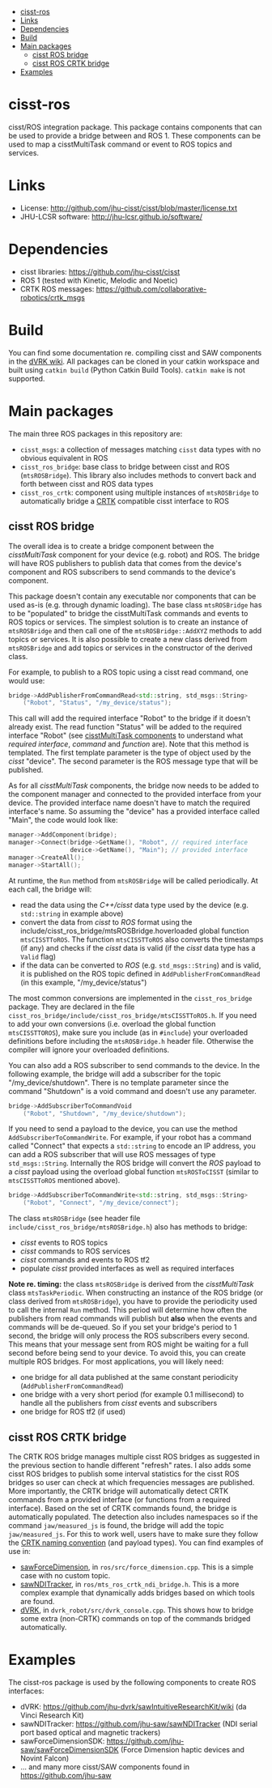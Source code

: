 <!--ts-->
   * [cisst-ros](#cisst-ros)
   * [Links](#links)
   * [Dependencies](#dependencies)
   * [Build](#build)
   * [Main packages](#main-packages)
      * [cisst ROS bridge](#cisst-ros-bridge)
      * [cisst ROS CRTK bridge](#cisst-ros-crtk-bridge)
   * [Examples](#examples)

<!-- Added by: anton, at: 2021-01-28T15:59-05:00 -->

<!--te-->

# cisst-ros

cisst/ROS integration package.  This package contains components that can be used to provide a bridge between  and ROS 1.  These components can be used to map a cisstMultiTask command or event to ROS topics and services.

# Links
 * License: http://github.com/jhu-cisst/cisst/blob/master/license.txt
 * JHU-LCSR software: http://jhu-lcsr.github.io/software/

# Dependencies
 * cisst libraries: https://github.com/jhu-cisst/cisst
 * ROS 1 (tested with Kinetic, Melodic and Noetic)
 * CRTK ROS messages: https://github.com/collaborative-robotics/crtk_msgs

# Build

You can find some documentation re. compiling cisst and SAW components in the [dVRK wiki](https://github.com/jhu-dvrk/sawIntuitiveResearchKit/wiki/CatkinBuild#catkin-build-and-rosinstall).  All packages can be cloned in your catkin workspace and built using `catkin build` (Python Catkin Build Tools).  `catkin make` is not supported.

# Main packages

The main three ROS packages in this repository are:
* `cisst_msgs`: a collection of messages matching `cisst` data types with no obvious equivalent in ROS
* `cisst_ros_bridge`: base class to bridge between cisst and ROS (`mtsROSBridge`).  This library also includes methods to convert back and forth between cisst and ROS data types
* `cisst_ros_crtk`: component using multiple instances of `mtsROSBridge` to automatically bridge a [CRTK](https://github.com/collaborative-robotics/documentation/wiki/Robot-API) compatible cisst interface to ROS

## cisst ROS bridge

The overall idea is to create a bridge component between the *cisstMultiTask* component for your device (e.g. robot) and ROS.  The bridge will have ROS publishers to publish data that comes from the device's component and ROS subscribers to send commands to the device's component.

This package doesn't contain any executable nor components that can be used as-is (e.g. through dynamic loading).  The base class `mtsROSBridge` has to be "populated" to bridge the cisstMultiTask commands and events to ROS topics or services.  The simplest solution is to create an instance of `mtsROSBridge` and then call one of the `mtsROSBridge::AddXYZ` methods to add topics or services.  It is also possible to create a new class derived from `mtsROSBridge` and add topics or services in the constructor of the derived class.

For example, to publish to a ROS topic using a cisst read command, one would use:
```c++
bridge->AddPublisherFromCommandRead<std::string, std_msgs::String>
    ("Robot", "Status", "/my_device/status");
```
This call will add the required interface "Robot" to the bridge if it doesn't already exist.  The read function "Status" will be added to the required interface "Robot" (see [cisstMultiTask components](https://github.com/jhu-cisst/cisst/wiki/cisstMultiTask-concepts) to understand what *required interface*, *command* and *function* are).  Note that this method is templated.  The first template parameter is the type of object used by the *cisst* "device".  The second parameter is the ROS message type that will be published.

As for all *cisstMultiTask* components, the bridge now needs to be added to the component manager and connected to the provided interface from your device.  The provided interface name doesn't have to match the required interface's name.  So assuming the "device" has a provided interface called "Main", the code would look like:
```c++
manager->AddComponent(bridge);
manager->Connect(bridge->GetName(), "Robot", // required interface
                 device->GetName(), "Main"); // provided interface
manager->CreateAll();
manager->StartAll();
```
At runtime, the `Run` method from `mtsROSBridge` will be called periodically.  At each call, the bridge will:
* read the data using the *C++/cisst* data type used by the device (e.g. `std::string` in example above)
* convert the data from *cisst* to *ROS* format using the include/cisst_ros_bridge/mtsROSBridge.hoverloaded global function `mtsCISSTToROS`.  The function `mtsCISSTToROS` also converts the timestamps (if any) and checks if the *cisst* data is valid (if the *cisst* data type has a `Valid` flag)
* if the data can be converted to *ROS* (e.g. `std_msgs::String`) and is valid, it is published on the ROS topic defined in `AddPublisherFromCommandRead` (in this example, "/my_device/status")

The most common conversions are implemented in the `cisst_ros_bridge` package.  They are declared in the file ` cisst_ros_bridge/include/cisst_ros_bridge/mtsCISSTToROS.h`.  If you need to add your own conversions (i.e. overload the global function `mtsCISSTTOROS`), make sure you include (as in `#include`) your overloaded definitions before including the `mtsROSBridge.h` header file.  Otherwise the compiler will ignore your overloaded definitions.

You can also add a ROS subscriber to send commands to the device.  In the following example, the bridge will add a subscriber for the topic "/my_device/shutdown".  There is no template parameter since the command "Shutdown" is a void command and doesn't use any parameter.
```c++
bridge->AddSubscriberToCommandVoid
    ("Robot", "Shutdown", "/my_device/shutdown");
```

If you need to send a payload to the device, you can use the method `AddSubscriberToCommandWrite`.  For example, if your robot has a command called "Connect" that expects a `std::string` to encode an IP address, you can add a ROS subscriber that will use ROS messages of type `std_msgs::String`.  Internally the ROS bridge will convert the *ROS* payload to a *cisst* payload using the overload global function `mtsROSToCISST` (similar to `mtsCISSTToROS` mentioned above).
```c++
bridge->AddSubscriberToCommandWrite<std::string, std_msgs::String>
    ("Robot", "Connect", "/my_device/connect");
```

The class `mtsROSBridge` (see header file `include/cisst_ros_bridge/mtsROSBridge.h`) also has methods to bridge:
* *cisst* events to ROS topics
* *cisst* commands to ROS services
* *cisst* commands and events to ROS tf2
* populate *cisst* provided interfaces as well as required interfaces

**Note re. timing:**  the class `mtsROSBridge` is derived from the *cisstMultiTask* class `mtsTaskPeriodic`.  When constructing an instance of the ROS bridge (or class derived from `mtsROSBridge`), you have to provide the periodicity used to call the internal `Run` method.  This period will determine how often the publishers from read commands will publish but **also** when the events and commands will be de-queued.  So if you set your bridge's period to 1 second, the bridge will only process the ROS subscribers every second.  This means that your message sent from ROS might be waiting for a full second before being send to your device.  To avoid this, you can create multiple ROS bridges.  For most applications, you will likely need:
* one bridge for all data published at the same constant periodicity (`AddPublisherFromCommandRead`)
* one bridge with a very short period (for example 0.1 millisecond) to handle all the publishers from *cisst* events and subscribers
* one bridge for ROS tf2 (if used)

## cisst ROS CRTK bridge

The CRTK ROS bridge manages multiple cisst ROS bridges as suggested in the previous section to handle different "refresh" rates.  I also adds some cisst ROS bridges to publish some interval statistics for the cisst ROS bridges so user can check at which frequencies messages are published.  More importantly, the CRTK bridge will automatically detect CRTK commands from a provided interface (or functions from a required interface).  Based on the set of CRTK commands found, the bridge is automatically populated.  The detection also includes namespaces so if the command `jaw/measured_js` is found, the bridge will add the topic `jaw/measured_js`.   For this to work well, users have to make sure they follow the [CRTK naming convention](https://github.com/collaborative-robotics/documentation/wiki/Robot-API) (and payload types).  You can find examples of use in:
* [sawForceDimension](https://github.com/jhu-saw/sawForceDimensionSDK), in `ros/src/force_dimension.cpp`.  This is a simple case with no custom topic.
* [sawNDITracker](https://github.com/jhu-saw/sawNDITracker), in `ros/mts_ros_crtk_ndi_bridge.h`.  This is a more complex example that dynamically adds bridges based on which tools are found.
* [dVRK](https://github.com/jhu-dvrk/dvrk-ros), in `dvrk_robot/src/dvrk_console.cpp`.  This shows how to bridge some extra (non-CRTK) commands on top of the commands bridged automatically.

# Examples

The cisst-ros package is used by the following components to create ROS interfaces:
* dVRK: https://github.com/jhu-dvrk/sawIntuitiveResearchKit/wiki (da Vinci Research Kit)
* sawNDITracker: https://github.com/jhu-saw/sawNDITracker (NDI serial port based optical and magnetic trackers)
* sawForceDimensionSDK: https://github.com/jhu-saw/sawForceDimensionSDK (Force Dimension haptic devices and Novint Falcon)
* ... and many more cisst/SAW components found in https://github.com/jhu-saw

